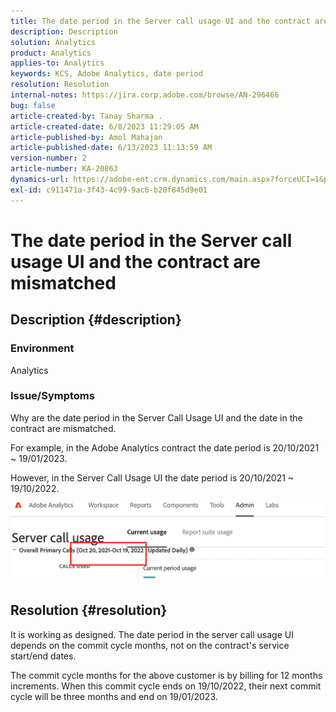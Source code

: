 ```yaml
---
title: The date period in the Server call usage UI and the contract are mismatched
description: Description
solution: Analytics
product: Analytics
applies-to: Analytics
keywords: KCS, Adobe Analytics, date period
resolution: Resolution
internal-notes: https://jira.corp.adobe.com/browse/AN-296466
bug: false
article-created-by: Tanay Sharma .
article-created-date: 6/8/2023 11:29:05 AM
article-published-by: Amol Mahajan
article-published-date: 6/13/2023 11:13:59 AM
version-number: 2
article-number: KA-20863
dynamics-url: https://adobe-ent.crm.dynamics.com/main.aspx?forceUCI=1&pagetype=entityrecord&etn=knowledgearticle&id=718f0faa-ef05-ee11-8f6e-6045bd006b3d
exl-id: c911471a-3f43-4c99-9ac6-b20f845d9e01
---
```

# The date period in the Server call usage UI and the contract are mismatched

## Description {#description}


### <b>Environment</b>

Analytics

### <b>Issue/Symptoms</b>

Why are the date period in the Server Call Usage UI and the date in the contract are mismatched.

For example, in the Adobe Analytics contract the date period is 20/10/2021 ~ 19/01/2023.


However, in the Server Call Usage UI the date period is 20/10/2021 ~ 19/10/2022.


<b>![](assets/___728f0faa-ef05-ee11-8f6e-6045bd006b3d___.png)</b>

## Resolution {#resolution}


It is working as designed. The date period in the server call usage UI depends on the commit cycle months, not on the contract's service start/end dates.

The commit cycle months for the above customer is by billing for 12 months increments. When this commit cycle ends on 19/10/2022, their next commit cycle will be three months and end on 19/01/2023.
